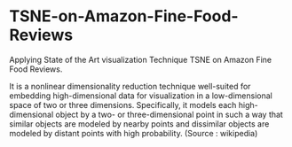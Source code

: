 # TSNE-on-Amazon-Fine-Food-Reviews
Applying State of the Art visualization Technique TSNE on Amazon Fine Food Reviews.

 It is a nonlinear dimensionality reduction technique well-suited for embedding high-dimensional data for visualization in a low-dimensional space of two or three dimensions. Specifically, it models each high-dimensional object by a two- or three-dimensional point in such a way that similar objects are modeled by nearby points and dissimilar objects are modeled by distant points with high probability.
(Source : wikipedia)

